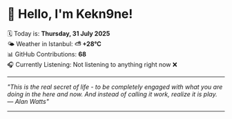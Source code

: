 # 👋 Hello, I'm Kekn9ne!

🗓️ Today is: **Thursday, 31 July 2025**  
🌤️ Weather in Istanbul: **⛅️  +28°C**  
📊 GitHub Contributions: **68**  
🎧 Currently Listening: Not listening to anything right now ❌

---

_"This is the real secret of life - to be completely engaged with what you are doing in the here and now. And instead of calling it work, realize it is play. — *Alan Watts*"_

---
